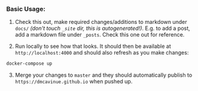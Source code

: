 ### Basic Usage:
1. Check this out, make required changes/additions to markdown under `docs/` *(don't touch `_site` dir, this is autogenerated!)*.  E.g. to add a post, add a markdown file under `_posts`. Check this one out for reference.

2. Run locally to see how that looks.  It should then be available at `http://localhost:4000` and should also refresh as you make changes:
``` bash
docker-compose up
```

3. Merge your changes to `master` and they should automatically publish to `https://dmcavinue.github.io` when pushed up.
